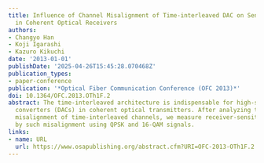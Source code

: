 ```yaml
---
title: Influence of Channel Misalignment of Time-interleaved DAC on Sensitivity Degradation
  in Coherent Optical Receivers
authors:
- Changyo Han
- Koji Igarashi
- Kazuro Kikuchi
date: '2013-01-01'
publishDate: '2025-04-26T15:45:28.070468Z'
publication_types:
- paper-conference
publication: '*Optical Fiber Communication Conference (OFC 2013)*'
doi: 10.1364/OFC.2013.OTh1F.2
abstract: The time-interleaved architecture is indispensable for high-speed digital-to-analog
  converters (DACs) in coherent optical transmitters. After analyzing the impact of
  misalignment of time-interleaved channels, we measure receiver-sensitivity degradation
  by such misalignment using QPSK and 16-QAM signals.
links:
- name: URL
  url: https://www.osapublishing.org/abstract.cfm?URI=OFC-2013-OTh1F.2
---
```

